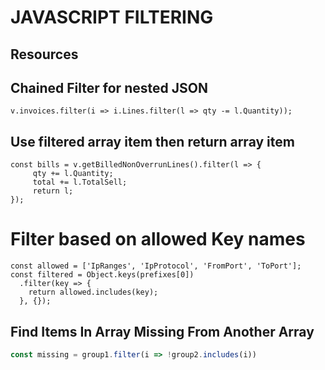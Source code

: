 # JAVASCRIPT FILTERING

## Resources

## Chained Filter for nested JSON

`v.invoices.filter(i => i.Lines.filter(l => qty -= l.Quantity));`

## Use filtered array item then return array item

```
const bills = v.getBilledNonOverrunLines().filter(l => {
     qty += l.Quantity;
     total += l.TotalSell;
     return l;
});
```

# Filter based on allowed Key names

```
const allowed = ['IpRanges', 'IpProtocol', 'FromPort', 'ToPort'];
const filtered = Object.keys(prefixes[0])
  .filter(key => {
    return allowed.includes(key);
  }, {});
```

## Find Items In Array Missing From Another Array

```javascript
const missing = group1.filter(i => !group2.includes(i))
```
